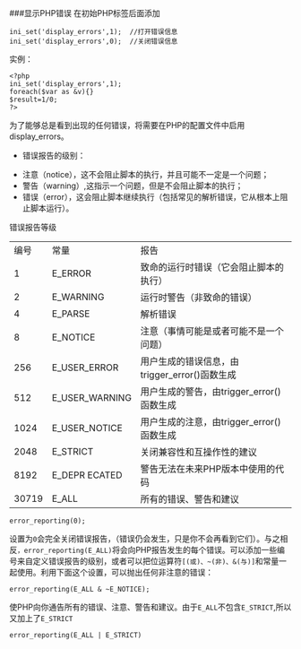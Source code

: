 ###显示PHP错误
在初始PHP标签后面添加

  	ini_set('display_errors',1);  //打开错误信息
	ini_set('display_errors',0);  //关闭错误信息

实例：

	<?php
	ini_set('display_errors',1);
	foreach($var as &v){}
	$result=1/0;
	?>

为了能够总是看到出现的任何错误，将需要在PHP的配置文件中启用display_errors。

* 错误报告的级别：
 - 注意（notice），这不会阻止脚本的执行，并且可能不一定是一个问题；
 - 警告（warning）,这指示一个问题，但是不会阻止脚本的执行；
 - 错误（error），这会阻止脚本继续执行（包括常见的解析错误，它从根本上阻止脚本运行）。

错误报告等级
<table>
<tr><td>编号</td><td>常量</td><td>报告</td></tr>
<tr><td>1</td><td>E_ERROR</td><td>致命的运行时错误（它会阻止脚本的执行）</td></tr>
<tr><td>2</td><td>E_WARNING</td><td>运行时警告（非致命的错误）</td></tr>
<tr><td>4</td><td>E_PARSE</td><td>解析错误</td></tr>
<tr><td>8</td><td>E_NOTICE</td><td>注意（事情可能是或者可能不是一个问题）</td></tr>
<tr><td>256</td><td>E_USER_ERROR</td><td>用户生成的错误信息，由trigger_error()函数生成</td></tr>
<tr><td>512</td><td>E_USER_WARNING</td><td>用户生成的警告，由trigger_error()函数生成</td></tr>
<tr><td>1024</td><td>E_USER_NOTICE</td><td>用户生成的注意，由trigger_error()函数生成</td></tr>
<tr><td>2048</td><td>E_STRICT</td><td>关闭兼容性和互操作性的建议</td></tr>
<tr><td>8192</td><td>E_DEPR ECATED</td><td>警告无法在未来PHP版本中使用的代码</td></tr>
<tr><td>30719</td><td>E_ALL</td><td>所有的错误、警告和建议</td></tr>
</table>

	error_reporting(0);

设置为`0`会完全关闭错误报告，（错误仍会发生，只是你不会再看到它们）。与之相反`，error_reporting(E_ALL)`将会向PHP报告发生的每个错误。可以添加一些编号来自定义错误报告的级别，或者可以把位运算符`[(或)、~(非)、&(与)]`和常量一起使用。利用下面这个设置，可以抛出任何非注意的错误：

	error_reporting(E_ALL & ~E_NOTICE);

使PHP向你通告所有的错误、注意、警告和建议。由于`E_ALL`不包含`E_STRICT`,所以又加上了`E_STRICT`

	error_reporting(E_ALL | E_STRICT)
